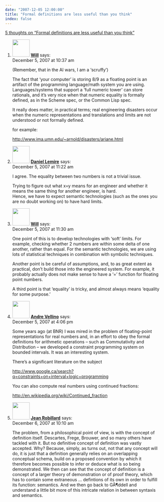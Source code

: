 ```yaml
---
date: "2007-12-05 12:00:00"
title: "Formal definitions are less useful than you think"
index: false
---
```


[5 thoughts on &ldquo;Formal definitions are less useful than you think&rdquo;](/lemire/blog/2007/12-05-formal-definitions-are-less-useful-than-you-think)

<ol class="comment-list">
<li id="comment-49614" class="comment even thread-even depth-1">
<div class="comment-author vcard">
<img alt src="https://secure.gravatar.com/avatar/8b70790f2d886a2568bf35f10a3af9b1?s=56&#038;d=mm&#038;r=g" srcset="https://secure.gravatar.com/avatar/8b70790f2d886a2568bf35f10a3af9b1?s=112&#038;d=mm&#038;r=g 2x" class="avatar avatar-56 photo" height="56" width="56" decoding="async" /> <b class="fn"><a href="http://www.entish.org/willwhim/" class="url" rel="ugc external nofollow">Will</a></b> <span class="says">says:</span> </div>
<div class="comment-metadata"><time datetime="2007-12-05T10:37:24+00:00">December 5, 2007 at 10:37 am</time></a> </div>
<div class="comment-content">
<p>(Remember, that in the AI wars, I am a &lsquo;scruffy&rsquo;)</p>
<p>The fact that &lsquo;your computer&rsquo; is storing 8/9 as a floating point is an artifact of the programming language/math system you are using. Languages/systems that support a &lsquo;full numeric tower&rsquo; can store rationals, and it&rsquo;s very nice when that numeric equality is formally defined, as in the Scheme spec, or the Common Lisp spec. </p>
<p>It really does matter, in practical terms; real engineering disasters occur when the numeric representations and translations and limits are not understood or not formally defined. </p>
<p>for example:</p>
<p><a href="http://www.ima.umn.edu/~arnold/disasters/ariane.html" rel="nofollow ugc">http://www.ima.umn.edu/~arnold/disasters/ariane.html</a></p>
</div>
</li>
<li id="comment-49615" class="comment odd alt thread-odd thread-alt depth-1">
<div class="comment-author vcard">
<img alt src="https://secure.gravatar.com/avatar/6518c23aacab4c42dd2c5b9b57b79fb5?s=56&#038;d=mm&#038;r=g" srcset="https://secure.gravatar.com/avatar/6518c23aacab4c42dd2c5b9b57b79fb5?s=112&#038;d=mm&#038;r=g 2x" class="avatar avatar-56 photo" height="56" width="56" decoding="async" /> <b class="fn"><a href="https://lemire.me/blog/" class="url" rel="ugc">Daniel Lemire</a></b> <span class="says">says:</span> </div>
<div class="comment-metadata"><time datetime="2007-12-05T11:22:20+00:00">December 5, 2007 at 11:22 am</time></a> </div>
<div class="comment-content">
<p>I agree. The equality between two numbers is not a trivial issue.</p>
<p>Trying to figure out what x=y means for an engineer and whether it means the same thing for another engineer, is hard.<br/>
Hence, we have to expect semantic technologies (such as the ones you are no doubt working on) to have hard limits.</p>
</div>
</li>
<li id="comment-49616" class="comment even thread-even depth-1">
<div class="comment-author vcard">
<img alt src="https://secure.gravatar.com/avatar/8b70790f2d886a2568bf35f10a3af9b1?s=56&#038;d=mm&#038;r=g" srcset="https://secure.gravatar.com/avatar/8b70790f2d886a2568bf35f10a3af9b1?s=112&#038;d=mm&#038;r=g 2x" class="avatar avatar-56 photo" height="56" width="56" loading="lazy" decoding="async" /> <b class="fn"><a href="http://www.entish.org/willwhim/" class="url" rel="ugc external nofollow">Will</a></b> <span class="says">says:</span> </div>
<div class="comment-metadata"><time datetime="2007-12-05T11:30:13+00:00">December 5, 2007 at 11:30 am</time></a> </div>
<div class="comment-content">
<p>One point of this is to develop technologies with &lsquo;soft&rsquo; limits. For example, checking whether 2 numbers are within some delta of one another, rather than equal. For the semantic technologies, we are using lots of statistical techniques in combination with symbolic techniques.</p>
<p>Another point is be careful of assumptions, and, to as great extent as practical, don&rsquo;t build those into the engineered system. For example, it probably actually does not make sense to have a &lsquo;=&rsquo; function for floating point numbers. </p>
<p>A third point is that &lsquo;equality&rsquo; is tricky, and almost always means &lsquo;equality for some purpose.&rsquo;</p>
</div>
</li>
<li id="comment-49620" class="comment odd alt thread-odd thread-alt depth-1">
<div class="comment-author vcard">
<img alt src="https://secure.gravatar.com/avatar/8e2e3a01bf33747391457d97e0df832b?s=56&#038;d=mm&#038;r=g" srcset="https://secure.gravatar.com/avatar/8e2e3a01bf33747391457d97e0df832b?s=112&#038;d=mm&#038;r=g 2x" class="avatar avatar-56 photo" height="56" width="56" loading="lazy" decoding="async" /> <b class="fn"><a href="https://synthese.wordpress.com/" class="url" rel="ugc external nofollow">Andre Vellino</a></b> <span class="says">says:</span> </div>
<div class="comment-metadata"><time datetime="2007-12-05T16:06:31+00:00">December 5, 2007 at 4:06 pm</time></a> </div>
<div class="comment-content">
<p>Some years ago (at BNR) I was mired in the problem of floating-point representations for real numbers and, in an effort to obey the formal definitions for arithmetic operations &#8211; such as Commutativity and Distribution &#8211; we developed a constraint programming system on bounded intervals. It was an interesting system.</p>
<p>There&rsquo;s a significant literature on the subject</p>
<p><a href="https://www.google.ca/search?q=constraints+on+interval+logic+programming" rel="nofollow ugc">http://www.google.ca/search?q=constraints+on+interval+logic+programming</a></p>
<p>You can also compute real numbers using continued fractions:</p>
<p><a href="https://en.wikipedia.org/wiki/Continued_fraction" rel="nofollow ugc">http://en.wikipedia.org/wiki/Continued_fraction</a></p>
</div>
</li>
<li id="comment-49622" class="comment even thread-even depth-1">
<div class="comment-author vcard">
<img alt src="https://secure.gravatar.com/avatar/69efccdc4ea5f98aecb4e5ee35a8d991?s=56&#038;d=mm&#038;r=g" srcset="https://secure.gravatar.com/avatar/69efccdc4ea5f98aecb4e5ee35a8d991?s=112&#038;d=mm&#038;r=g 2x" class="avatar avatar-56 photo" height="56" width="56" loading="lazy" decoding="async" /> <b class="fn"><a href="https://webphilosophus.blogspot.com" class="url" rel="ugc external nofollow">Jean Robillard</a></b> <span class="says">says:</span> </div>
<div class="comment-metadata"><time datetime="2007-12-06T10:10:40+00:00">December 6, 2007 at 10:10 am</time></a> </div>
<div class="comment-content">
<p>The problem, from a philosophical point of view, is with the concept of definition itself. Descartes, Frege, Brouwer, and so many others have tackled with it. But no definitive concept of definition was vastly accepted. Why? Because, simply, as turns out, not that any concept will do, it is just that a definition generally relies on an overlapping conceptual schema, build on a proposed convention by which it therefore becomes possible to infer or deduce what is so being demonstrated. We then can see that the concept of definition is a concept of a larger theory of demonstration or of proof theory, which has to contain some extraneous &#8230; defintions of its own in order to fulfill its function: semantics. And we then go back to GÃ¶ddell and understand a little bit more of this intricate relation in between syntaxis and semantics.</p>
</div>
</li>
</ol>
